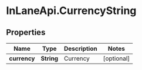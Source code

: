 # InLaneApi.CurrencyString

## Properties
Name | Type | Description | Notes
------------ | ------------- | ------------- | -------------
**currency** | **String** | Currency | [optional] 
